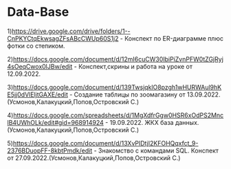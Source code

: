 # Data-Base
1)https://drive.google.com/drive/folders/1--CnPKYCtqEkwsagZFsABcCWUp60S1j2 - Конспект по ER-диаграмме плюс фотки со степиком.

2)https://docs.google.com/document/d/12mI6cuCW30IbiPiZvnPFW0tZGjRyj4sOeqCwox0lJBw/edit - Конспект,скрины и работа на уроке от 12.09.2022.

3)https://docs.google.com/document/d/139TwsjqklO8pzgh1wHURWAul9hKE5jj0dVlEljtGAXE/edit - Создание таблицы по зоомагазину от 13.09.2022.(Усмонов,Калакуцкий,Попов,Островский С.)

4)https://docs.google.com/spreadsheets/d/1MgXdfrGgw0HSR6xOdPS2MnclB4UWhOLk/edit#gid=968914924 - 19.09.2022. ЖКХ база данных.(Усмонов,Калакуцкий,Попов,Островский С.)

5)https://docs.google.com/document/d/13XvPIDtjI2KFOHQqxfct_9-2376BDuopFF-8kbtPmdk/edit - Знакомство с командами SQL. Конспект от 27.09.2022.(Усмонов,Калакуцкий,Попов,Островский С.)
